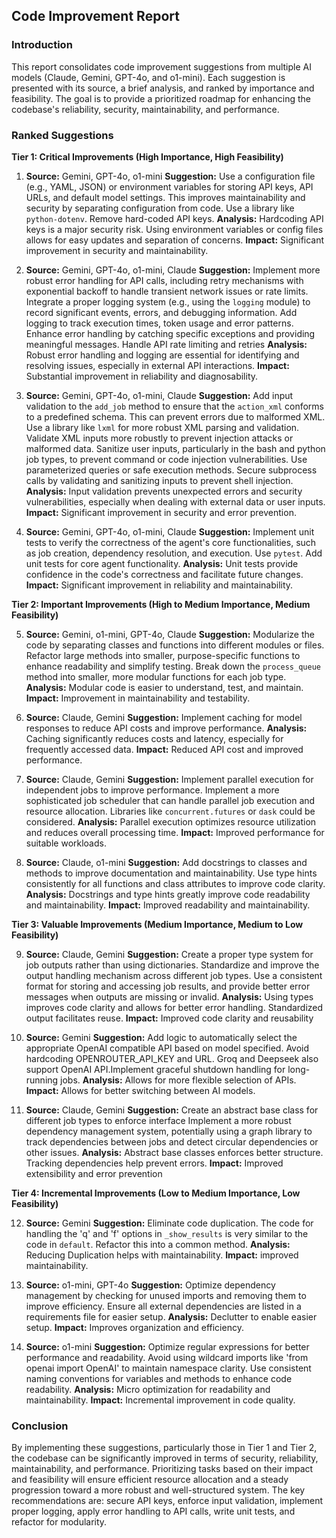 ## Code Improvement Report

### Introduction

This report consolidates code improvement suggestions from multiple AI models (Claude, Gemini, GPT-4o, and o1-mini). Each suggestion is presented with its source, a brief analysis, and ranked by importance and feasibility. The goal is to provide a prioritized roadmap for enhancing the codebase's reliability, security, maintainability, and performance.

### Ranked Suggestions

**Tier 1: Critical Improvements (High Importance, High Feasibility)**

1.  **Source:** Gemini, GPT-4o, o1-mini
    **Suggestion:** Use a configuration file (e.g., YAML, JSON) or environment variables for storing API keys, API URLs, and default model settings. This improves maintainability and security by separating configuration from code. Use a library like `python-dotenv`. Remove hard-coded API keys.
    **Analysis:** Hardcoding API keys is a major security risk. Using environment variables or config files allows for easy updates and separation of concerns.
    **Impact:** Significant improvement in security and maintainability.

2.  **Source:** Gemini, GPT-4o, o1-mini, Claude
    **Suggestion:** Implement more robust error handling for API calls, including retry mechanisms with exponential backoff to handle transient network issues or rate limits. Integrate a proper logging system (e.g., using the `logging` module) to record significant events, errors, and debugging information. Add logging to track execution times, token usage and error patterns. Enhance error handling by catching specific exceptions and providing meaningful messages.  Handle API rate limiting and retries
    **Analysis:** Robust error handling and logging are essential for identifying and resolving issues, especially in external API interactions.
    **Impact:** Substantial improvement in reliability and diagnosability.

3.  **Source:** Gemini, GPT-4o, o1-mini, Claude
    **Suggestion:** Add input validation to the `add_job` method to ensure that the `action_xml` conforms to a predefined schema. This can prevent errors due to malformed XML. Use a library like `lxml` for more robust XML parsing and validation. Validate XML inputs more robustly to prevent injection attacks or malformed data. Sanitize user inputs, particularly in the bash and python job types, to prevent command or code injection vulnerabilities. Use parameterized queries or safe execution methods. Secure subprocess calls by validating and sanitizing inputs to prevent shell injection.
    **Analysis:** Input validation prevents unexpected errors and security vulnerabilities, especially when dealing with external data or user inputs.
     **Impact:** Significant improvement in security and error prevention.

4.  **Source:** Gemini, GPT-4o, o1-mini, Claude
    **Suggestion:** Implement unit tests to verify the correctness of the agent's core functionalities, such as job creation, dependency resolution, and execution. Use `pytest`. Add unit tests for core agent functionality.
    **Analysis:** Unit tests provide confidence in the code's correctness and facilitate future changes.
    **Impact:** Significant improvement in reliability and maintainability.

**Tier 2: Important Improvements (High to Medium Importance, Medium Feasibility)**

5.  **Source:** Gemini, o1-mini, GPT-4o, Claude
    **Suggestion:** Modularize the code by separating classes and functions into different modules or files. Refactor large methods into smaller, purpose-specific functions to enhance readability and simplify testing. Break down the `process_queue` method into smaller, more modular functions for each job type.
    **Analysis:** Modular code is easier to understand, test, and maintain.
    **Impact:** Improvement in maintainability and testability.

6.  **Source:** Claude, Gemini
    **Suggestion:** Implement caching for model responses to reduce API costs and improve performance.
    **Analysis:** Caching significantly reduces costs and latency, especially for frequently accessed data.
    **Impact:** Reduced API cost and improved performance.

7.  **Source:** Claude, Gemini
    **Suggestion:** Implement parallel execution for independent jobs to improve performance. Implement a more sophisticated job scheduler that can handle parallel job execution and resource allocation. Libraries like `concurrent.futures` or `dask` could be considered.
    **Analysis:** Parallel execution optimizes resource utilization and reduces overall processing time.
    **Impact:** Improved performance for suitable workloads.

8. **Source:** Claude, o1-mini
    **Suggestion:** Add docstrings to classes and methods to improve documentation and maintainability. Use type hints consistently for all functions and class attributes to improve code clarity.
    **Analysis:** Docstrings and type hints greatly improve code readability and maintainability.
    **Impact:** Improved readability and maintainability.

**Tier 3: Valuable Improvements (Medium Importance, Medium to Low Feasibility)**

9. **Source:** Claude, Gemini
    **Suggestion:** Create a proper type system for job outputs rather than using dictionaries. Standardize and improve the output handling mechanism across different job types. Use a consistent format for storing and accessing job results, and provide better error messages when outputs are missing or invalid.
    **Analysis:** Using types improves code clarity and allows for better error handling. Standardized output facilitates reuse.
    **Impact:** Improved code clarity and reusability

10. **Source:** Gemini
    **Suggestion:** Add logic to automatically select the appropriate OpenAI compatible API based on model specified. Avoid hardcoding OPENROUTER_API_KEY and URL. Groq and Deepseek also support OpenAI API.Implement graceful shutdown handling for long-running jobs.
    **Analysis:** Allows for more flexible selection of APIs.
    **Impact:** Allows for better switching between AI models.

11. **Source:** Claude, Gemini
    **Suggestion:** Create an abstract base class for different job types to enforce interface Implement a more robust dependency management system, potentially using a graph library to track dependencies between jobs and detect circular dependencies or other issues.
    **Analysis:** Abstract base classes enforces better structure. Tracking dependencies help prevent errors.
    **Impact:** Improved extensibility and error prevention

**Tier 4: Incremental Improvements (Low to Medium Importance, Low Feasibility)**

12. **Source:** Gemini
    **Suggestion:** Eliminate code duplication. The code for handling the 'q' and 'f' options in `_show_results` is very similar to the code in `default`. Refactor this into a common method.
    **Analysis:** Reducing Duplication helps with maintainability.
    **Impact:** improved maintainability.

13. **Source:** o1-mini, GPT-4o
    **Suggestion:** Optimize dependency management by checking for unused imports and removing them to improve efficiency. Ensure all external dependencies are listed in a requirements file for easier setup.
    **Analysis:** Declutter to enable easier setup.
    **Impact:** Improves organization and efficiency.

14.  **Source:** o1-mini
    **Suggestion:** Optimize regular expressions for better performance and readability. Avoid using wildcard imports like 'from openai import OpenAI' to maintain namespace clarity. Use consistent naming conventions for variables and methods to enhance code readability.
    **Analysis:** Micro optimization for readability and maintainability.
    **Impact:** Incremental improvement in code quality.

### Conclusion

By implementing these suggestions, particularly those in Tier 1 and Tier 2, the codebase can be significantly improved in terms of security, reliability, maintainability, and performance. Prioritizing tasks based on their impact and feasibility will ensure efficient resource allocation and a steady progression toward a more robust and well-structured system. The key recommendations are: secure API keys, enforce input validation, implement proper logging, apply error handling to API calls, write unit tests, and refactor for modularity.
